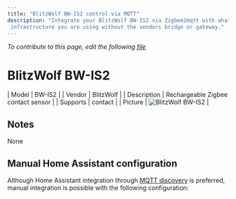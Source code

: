 ```yaml
---
title: "BlitzWolf BW-IS2 control via MQTT"
description: "Integrate your BlitzWolf BW-IS2 via Zigbee2mqtt with whatever smart home
 infrastructure you are using without the vendors bridge or gateway."
---
```


*To contribute to this page, edit the following
[file](https://github.com/Koenkk/zigbee2mqtt.io/blob/master/docs/devices/BW-IS2.md)*

# BlitzWolf BW-IS2

| Model | BW-IS2  |
| Vendor  | BlitzWolf  |
| Description | Rechargeable Zigbee contact sensor |
| Supports | contact |
| Picture | ![BlitzWolf BW-IS2](./assets/devices/BW-IS2.jpg) |

## Notes

None

## Manual Home Assistant configuration
Although Home Assistant integration through [MQTT discovery](../integration/home_assistant) is preferred,
manual integration is possible with the following configuration:
